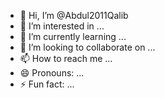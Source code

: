 - 👋 Hi, I’m @Abdul2011Qalib
- 👀 I’m interested in ...
- 🌱 I’m currently learning ...
- 💞️ I’m looking to collaborate on ...
- 📫 How to reach me ...
- 😄 Pronouns: ...
- ⚡ Fun fact: ...

<!---
Abdul2011Qalib/Abdul2011Qalib is a ✨ special ✨ repository because its `README.md` (this file) appears on your GitHub profile.
You can click the Preview link to take a look at your changes.
--->
